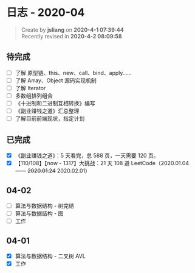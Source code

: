 日志 - 2020-04
===

> Create by **jsliang** on **2020-4-1 07:39:44**  
> Recently revised in **2020-4-2 08:09:58**

## 待完成

* [ ] 了解 原型链、this、new、call、bind、apply……
* [ ] 了解 Array、Object 源码实现机制
* [ ] 了解 Iterator
* [ ] 多数组排列组合
* [ ] 《十进制和二进制互相转换》编写
* [ ] 《副业赚钱之道》汇总整理
* [ ] 了解目前前端现状，指定计划

## 已完成

* [x] 《副业赚钱之道》：5 天看完，总 588 页，一天需要 120 页。
* [x] 【110/108】【now - 1317】大挑战：21 天 108 道 LeetCode（2020.01.04 —— ~~2020.01.24~~ 2020.02.01）

## 04-02

* [ ] 算法与数据结构 - 树完结
* [ ] 算法与数据结构 - 图
* [ ] 工作

## 04-01

* [x] 算法与数据结构 - 二叉树 AVL
* [x] 工作
